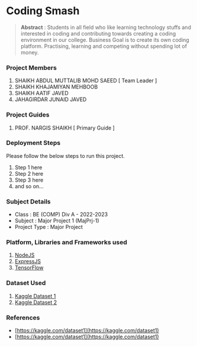 # Coding Smash

> **Abstract** : Students in all field who like learning technology stuffs and interested in coding and contributing towards creating a coding environment in our college. Business Goal is to create its own coding platform. Practising, learning and competing without spending lot of money.

### Project Members
1. SHAIKH ABDUL MUTTALIB MOHD SAEED  [ Team Leader ] 
2. SHAIKH KHAJAMIYAN MEHBOOB 
3. SHAIKH AATIF JAVED 
4. JAHAGIRDAR JUNAID JAVED 

### Project Guides
1. PROF. NARGIS SHAIKH  [ Primary Guide ] 

### Deployment Steps
Please follow the below steps to run this project.
1. Step 1 here
2. Step 2 here
3. Step 3 here
3. and so on...

### Subject Details
- Class : BE (COMP) Div A - 2022-2023
- Subject : Major Project 1 (MajPrj-1)
- Project Type : Major Project

### Platform, Libraries and Frameworks used
1. [NodeJS](https://nodejs.org)
2. [ExpressJS](https://expressjs.org)
3. [TensorFlow](https://tensorflowjs.com)

### Dataset Used
1. [Kaggle Dataset 1](https://kaggle.com/dataset1)
2. [Kaggle Dataset 2](https://kaggle.com/dataset2)

### References
- [https://kaggle.com/dataset1](https://kaggle.com/dataset1)
- [https://kaggle.com/dataset1](https://kaggle.com/dataset1)
